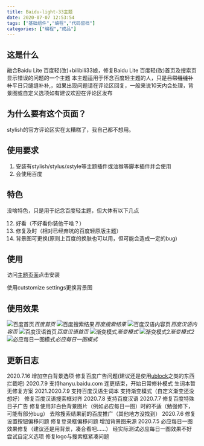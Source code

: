 ```yaml
---
title: Baidu-light-33主题
date: 2020-07-07 12:53:54
tags: ["基础组件","编程","代码留档"]
categories: ["编程","成品"]
---
```



## 这是什么

融合Baidu Lite 百度轻(改)+bilibili33娘，修复Baidu Lite 百度轻(改)首页及搜索页显示错误的问题的一个主题
本主题适用于怀念百度轻主题的人，只是~~日常缝缝补补~~平日只缝缝补补,，如果出现问题请在评论区回复，一般来说10天内会处理，背景图或自定义选项如有建议欢迎在评论区发布

## 为什么要有这个页面？

stylish的官方评论区实在太糟糕了，我自己都不想用。

<!-- more -->

## 使用要求

1. 安装有stylish/stylus/xstyle等主题插件或油猴等脚本插件并会使用
2. 会使用百度

## 特色

没啥特色，只是用于纪念百度轻主题，但大体有以下几点

12. 好看（不好看你装他干啥？）
2. 修复及时（相对已经弃坑的百度轻原版主题）
3. 背景图可更换(原则上百度的换肤也可以用，但可能会造成一定的bug)

## 使用

访问[主题页面](https://userstyles.org/styles/183196/baidu-lite-33)点击安装

使用cutstomize settings更换背景图

## 使用效果

![百度首页](https://bu.dusays.com/2020/07/08/d5af5093c791d.png)_百度首页_
![百度搜索结果](https://bu.dusays.com/2020/07/08/0c4fde7ffbe61.png)_百度搜索结果_
![百度汉语内容页](https://bu.dusays.com/2020/07/08/0ca70e87f175a.png)_百度汉语内容页_
![百度汉语首页](https://bu.dusays.com/2020/07/08/0599d7360193e.png)_百度汉语首页_
![渐变模式](https://bu.dusays.com/2020/07/09/a37ddc4b493a8.png)_渐变模式_
![渐变模式2](https://bu.dusays.com/2020/07/10/1c175a49a4f10.png)_渐变模式2_
![必应每日一图模式](https://bu.dusays.com/2020/07/09/40418455769ed.png)_必应每日一图模式_

## 更新日志

2020.7.16
增加空白背景选项
修复百度广告问题(建议还是使用[ublock](https://gitee.com/xinggsf/Adblock-Rule/raw/master/rule.txt)之类的东西拦截吧)
2020.7.9
支持hanyu.baidu.com
连更结束，开始日常修补模式
生词本暂无修复方案
2021.2020.7.9
支持百度汉语生词本
支持渐变模式（自定义渐变还没想好）
修复百度汉语搜索框对齐
2020.7.8
支持百度汉语
2020.7.7
修复百度特殊日子广告
修复使用非白色背景图片（例如必应每日一图）时的不适（勉强修下，可能有部分bug）
去除搜索结果前的百度推广（其他地方没找到）
2020.7.6
修复设置按钮偏移问题
修复登录框偏移问题
增加背景图来源
2020.7.5
必应每日一图效果修复（建议还是用背景，凑合看吧……）
经实际测试必应每日一图效果不好
尝试自定义选项
修复logo与搜索框紧凑问题